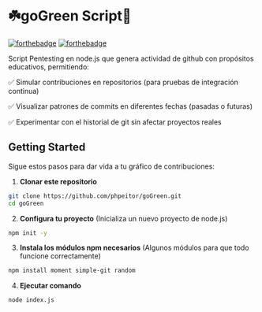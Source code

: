 # ☘️goGreen Script🐞
[![forthebadge](http://forthebadge.com/images/badges/made-with-javascript.svg)](https://www.linkedin.com/in/drphp/)
[![forthebadge](http://forthebadge.com/images/badges/built-with-love.svg)](https://www.linkedin.com/in/drphp/)

Script Pentesting en node.js que genera actividad de github con propósitos educativos, permitiendo:

✅ Simular contribuciones en repositorios (para pruebas de integración continua)

✅ Visualizar patrones de commits en diferentes fechas (pasadas o futuras)

✅ Experimentar con el historial de git sin afectar proyectos reales

## Getting Started

Sigue estos pasos para dar vida a tu gráfico de contribuciones:

1. **Clonar este repositorio**
```bash
git clone https://github.com/phpeitor/goGreen.git
cd goGreen
```
2. **Configura tu proyecto** (Inicializa un nuevo proyecto de node.js)
```bash
npm init -y
  ```
3. **Instala los módulos npm necesarios** (Algunos módulos para que todo funcione correctamente)
```bash
npm install moment simple-git random
```
4. **Ejecutar comando**
```bash
node index.js
```
